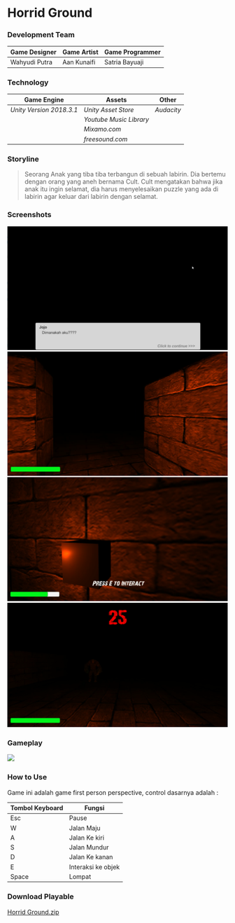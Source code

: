 # Horrid Ground

### Development Team
| Game Designer | Game Artist | Game Programmer |
| ----- | ----- | ----- |
| Wahyudi Putra | Aan Kunaifi | Satria Bayuaji |

### Technology

| Game Engine | Assets | Other |
| ----- | ----- | ----- |
| *Unity Version 2018.3.1* | *Unity Asset Store* | *Audacity* |
|  | *Youtube Music Library* |  |
|  | *Mixamo.com* |  |
|  | *freesound.com* |  |

### Storyline
> Seorang Anak yang tiba tiba terbangun di sebuah labirin. Dia bertemu dengan orang yang aneh bernama Cult. Cult mengatakan bahwa jika anak itu ingin selamat, dia harus menyelesaikan puzzle yang ada di labirin agar keluar dari labirin dengan selamat.

### Screenshots
![alt text](https://github.com/RyuzakuId/HorridGround/blob/master/Screenshots/ss1.PNG)
![alt text](https://github.com/RyuzakuId/HorridGround/blob/master/Screenshots/ss2.PNG)
![alt text](https://github.com/RyuzakuId/HorridGround/blob/master/Screenshots/ss3.PNG)
![alt text](https://github.com/RyuzakuId/HorridGround/blob/master/Screenshots/ss4.PNG)

### Gameplay
[![](http://img.youtube.com/vi/8CFFvwBAgP8/0.jpg)](http://www.youtube.com/watch?v=8CFFvwBAgP8 "")

### How to Use
Game ini adalah game first person perspective, control dasarnya adalah :

| Tombol Keyboard | Fungsi |
| ----- | ----- |
| Esc | Pause |
| W | Jalan Maju |
| A | Jalan Ke kiri |
| S | Jalan Mundur |
| D | Jalan Ke kanan |
| E | Interaksi ke objek |
| Space | Lompat |

### Download Playable
[Horrid Ground.zip](https://drive.google.com/file/d/1TxAXvN4wbPNxkEV8jrmn0TCjRgYu5l4P/view?usp=sharing)
